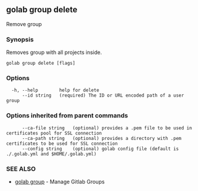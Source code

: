 ## golab group delete

Remove group

### Synopsis


Removes group with all projects inside.

```
golab group delete [flags]
```

### Options

```
  -h, --help        help for delete
      --id string   (required) The ID or URL encoded path of a user group
```

### Options inherited from parent commands

```
      --ca-file string   (optional) provides a .pem file to be used in certificates pool for SSL connection
      --ca-path string   (optional) provides a directory with .pem certificates to be used for SSL connection
      --config string    (optional) golab config file (default is ./.golab.yml and $HOME/.golab.yml)
```

### SEE ALSO
* [golab group](golab_group.md)	 - Manage Gitlab Groups

